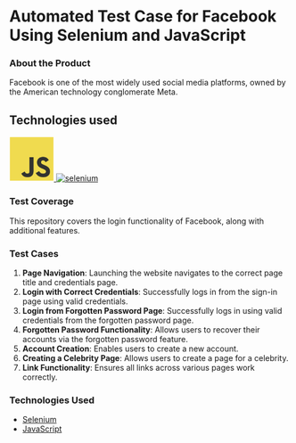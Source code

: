 # Automated Test Case for Facebook Using Selenium and JavaScript

### About the Product
Facebook is one of the most widely used social media platforms, owned by the American technology conglomerate Meta.

## Technologies used
<p align="left"> <a href="https://developer.mozilla.org/en-US/docs/Web/JavaScript" target="_blank" rel="noreferrer"> <img src="https://raw.githubusercontent.com/devicons/devicon/master/icons/javascript/javascript-original.svg" alt="javascript" width="80" height="80"/> </a> <a href="https://www.selenium.dev" target="_blank" rel="noreferrer"> <img src="https://raw.githubusercontent.com/detain/svg-logos/780f25886640cef088af994181646db2f6b1a3f8/svg/selenium-logo.svg" alt="selenium" width="80" height="80"/> </a> </p>

### Test Coverage
This repository covers the login functionality of Facebook, along with additional features.

### Test Cases
1. **Page Navigation**: Launching the website navigates to the correct page title and credentials page.
2. **Login with Correct Credentials**: Successfully logs in from the sign-in page using valid credentials.
3. **Login from Forgotten Password Page**: Successfully logs in using valid credentials from the forgotten password page.
4. **Forgotten Password Functionality**: Allows users to recover their accounts via the forgotten password feature.
5. **Account Creation**: Enables users to create a new account.
6. **Creating a Celebrity Page**: Allows users to create a page for a celebrity.
7. **Link Functionality**: Ensures all links across various pages work correctly.

### Technologies Used
- [Selenium](https://www.selenium.dev/documentation/)
- [JavaScript](https://www.javascript.com/)
